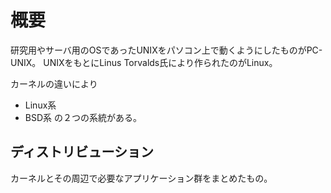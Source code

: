 # 概要
研究用やサーバ用のOSであったUNIXをパソコン上で動くようにしたものがPC-UNIX。
UNIXをもとにLinus Torvalds氏により作られたのがLinux。

カーネルの違いにより
- Linux系
- BSD系
の２つの系統がある。

## ディストリビューション
カーネルとその周辺で必要なアプリケーション群をまとめたもの。
